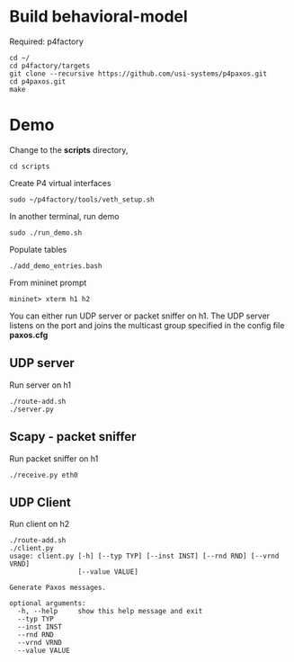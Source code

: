 # Build behavioral-model
Required: p4factory

```
cd ~/
cd p4factory/targets
git clone --recursive https://github.com/usi-systems/p4paxos.git
cd p4paxos.git 
make
```

# Demo

Change to the **scripts** directory,
```
cd scripts
```

Create P4 virtual interfaces
```
sudo ~/p4factory/tools/veth_setup.sh
```

In another terminal, run demo

```
sudo ./run_demo.sh
```

Populate tables
```
./add_demo_entries.bash
```

From mininet prompt

```
mininet> xterm h1 h2
```

You can either run UDP server or packet sniffer on h1.
The UDP server listens on the port and joins the multicast group 
specified in the config file **paxos.cfg**

## UDP server

Run server on h1

```
./route-add.sh
./server.py
```

## Scapy - packet sniffer

Run packet sniffer on h1

```
./receive.py eth0
```

## UDP Client

Run client on h2

```
./route-add.sh
./client.py
usage: client.py [-h] [--typ TYP] [--inst INST] [--rnd RND] [--vrnd VRND]
                 [--value VALUE]

Generate Paxos messages.

optional arguments:
  -h, --help     show this help message and exit
  --typ TYP
  --inst INST
  --rnd RND
  --vrnd VRND
  --value VALUE
